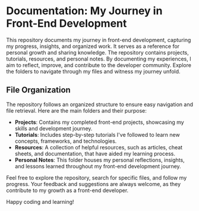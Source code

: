 # Documentation: My Journey in Front-End Development

This repository documents my journey in front-end development, capturing my progress, insights, and organized work. It serves as a reference for personal growth and sharing knowledge. The repository contains projects, tutorials, resources, and personal notes. By documenting my experiences, I aim to reflect, improve, and contribute to the developer community. Explore the folders to navigate through my files and witness my journey unfold.

## File Organization

The repository follows an organized structure to ensure easy navigation and file retrieval. Here are the main folders and their purpose:

- **Projects**: Contains my completed front-end projects, showcasing my skills and development journey.
- **Tutorials**: Includes step-by-step tutorials I've followed to learn new concepts, frameworks, and technologies.
- **Resources**: A collection of helpful resources, such as articles, cheat sheets, and documentation, that have aided my learning process.
- **Personal Notes**: This folder houses my personal reflections, insights, and lessons learned throughout my front-end development journey.

Feel free to explore the repository, search for specific files, and follow my progress. Your feedback and suggestions are always welcome, as they contribute to my growth as a front-end developer.

Happy coding and learning!
